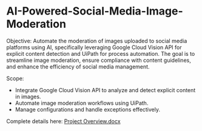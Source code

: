 # AI-Powered-Social-Media-Image-Moderation
Objective: Automate the moderation of images uploaded to social media platforms using AI, specifically leveraging Google Cloud Vision API for explicit content detection and UiPath for process automation. The goal is to streamline image moderation, ensure compliance with content guidelines, and enhance the efficiency of social media management.

Scope:
- Integrate Google Cloud Vision API to analyze and detect explicit content in images.
- Automate image moderation workflows using UiPath.
- Manage configurations and handle exceptions effectively.

Complete details here: [Project Overview.docx](https://github.com/user-attachments/files/17163021/Project.Overview.docx)

